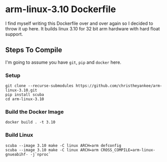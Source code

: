 # arm-linux-3.10 Dockerfile
I find myself writing this Dockerfile over and over again so I decided to throw it up here. It builds linux 3.10 for 32 bit arm hardware with hard float support.
## Steps To Compile
I'm going to assume you have `git`, `pip` and `docker` here.
### Setup
```
git clone --recurse-submodules https://github.com/christheyankee/arm-linux-3.10.git
pip install scuba
cd arm-linux-3.10
```
### Build the Docker Image
```
docker build . -t 3.10
```
### Build Linux
```
scuba --image 3.10 make -C linux ARCH=arm defconfig
scuba --image 3.10 make -C linux ARCH=arm CROSS_COMPILE=arm-linux-gnueabihf- -j`nproc`
```
